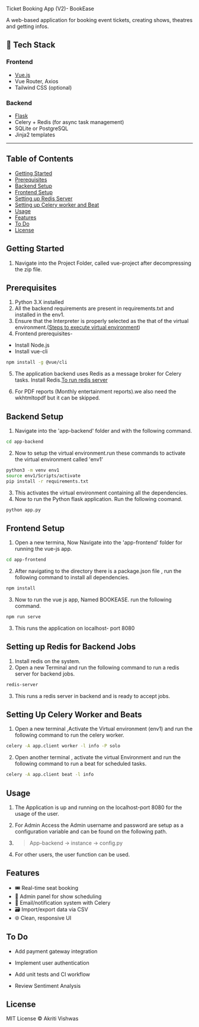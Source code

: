  Ticket Booking App (V2)-  BookEase 

A web-based application for booking event tickets, creating shows, theatres and getting infos.

## 🔧 Tech Stack

### Frontend
- [Vue.js](https://vuejs.org/)
- Vue Router, Axios
- Tailwind CSS (optional)

### Backend
- [Flask](https://flask.palletsprojects.com/)
- Celery + Redis (for async task management)
- SQLite or PostgreSQL
- Jinja2 templates

---

## Table of Contents

- [Getting Started](#getting-started)
- [Prerequisites](#prerequisites)
- [Backend Setup](#backend-setup)
- [Frontend Setup](#frontend-setup)
- [Setting up Redis Server](#setting-up-redis-for-backend-jobs)
- [Setting up Celery worker and Beat](#setting-up-celery-worker-and-beats)
- [Usage](#usage)
- [Features](#features)
- [To Do](#to-do)
- [License](#license)



## Getting Started

1. Navigate into the Project Folder, called vue-project after decompressing the zip file.

## Prerequisites

1. Python 3.X installed
2. All the backend requirements are present in requirements.txt and installed in the env1.
3. Ensure that the Interpreter is properly selected as the that of the virtual environment.([Steps to execute virtual environment](#backend-setup))
4. Frontend prerequisites-
  - Install Node.js
  - Install vue-cli 
``` sh 
npm install -g @vue/cli
```
5. The application backend uses Redis as a message broker for Celery tasks. Install Redis.[To run redis server](#setting-up-redis-for-backend-jobs)

6. For PDF reports (Monthly entertainment reports).we also need the wkhtmltopdf but it can be skipped.



## Backend Setup
1. Navigate into the 'app-backend' folder and  with the following command.
```sh 
cd app-backend 
```
2. Now to setup the virtual environment.run these commands to activate the virtual environment called 'env1'
```sh 
python3 -m venv env1
source env1/Scripts/activate
pip install -r requirements.txt
```
3. This activates the virtual environment containing all the dependencies.
4. Now to run the Python flask application. Run the following coomand.
```sh 
python app.py
```

## Frontend Setup

1. Open a new termina, Now Navigate into the 'app-frontend' folder for running the vue-js app.
```sh
cd app-frontend
```

2. After navigating to the directory there is a package.json file , run the following command to install all dependencies.
```sh
npm install
```
3. Now to run the vue js app, Named BOOKEASE. run the following command.

```sh 
npm run serve
```
3. This runs the application on localhost- port 8080


## Setting up Redis for Backend Jobs 

1. Install redis on the system.
2. Open a new Terminal and run the following command to run a redis server for backend jobs.
```sh
redis-server
```
3. This runs a redis server in backend and is ready to accept jobs.

## Setting Up Celery Worker and Beats 

1. Open a new terminal ,Activate the Virtual environment (env1) and run the following command to run the celery worker.

```sh 
celery -A app.client worker -l info -P solo
```

2. Open another terminal , activate the virtual Environment and run the following command to run a beat for scheduled tasks.

```sh
celery -A app.client beat -l info
```

## Usage 
1. The Application is up and running on the localhost-port 8080 for the usage of the user.

2. For Admin Access the Admin username and password are setup as a configuration variable and can be found on the following path.
3. > App-backend -> instance -> config.py 

4. For other users, the user function can be used.


## Features


- 🎟️ Real-time seat booking
- 📅 Admin panel for show scheduling
- 🔔 Email/notification system with Celery
- 🗃️ Import/export data via CSV
- 🌐 Clean, responsive UI

## To Do 


 - Add payment gateway integration

 - Implement user authentication

 - Add unit tests and CI workflow

 - Review Sentiment Analysis


 ## License 

 MIT License © Akriti Vishwas








